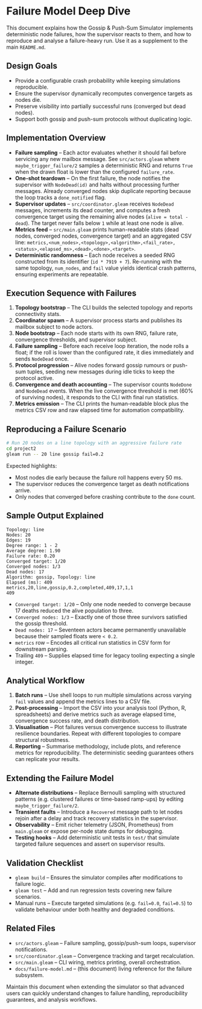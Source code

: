 # Failure Model Deep Dive

This document explains how the Gossip & Push-Sum Simulator implements deterministic node failures, how the supervisor reacts to them, and how to reproduce and analyse a failure-heavy run. Use it as a supplement to the main `README.md`.

## Design Goals
- Provide a configurable crash probability while keeping simulations reproducible.
- Ensure the supervisor dynamically recomputes convergence targets as nodes die.
- Preserve visibility into partially successful runs (converged but dead nodes).
- Support both gossip and push-sum protocols without duplicating logic.

## Implementation Overview
- **Failure sampling** – Each actor evaluates whether it should fail before servicing any new mailbox message. See `src/actors.gleam` where `maybe_trigger_failure/2` samples a deterministic RNG and returns `True` when the drawn float is lower than the configured `failure_rate`.
- **One-shot teardown** – On the first failure, the node notifies the supervisor with `NodeDead(id)` and halts without processing further messages. Already converged nodes skip duplicate reporting because the loop tracks a `done_notified` flag.
- **Supervisor updates** – `src/coordinator.gleam` receives `NodeDead` messages, increments its dead counter, and computes a fresh convergence target using the remaining alive nodes (`alive = total - dead`). The target never falls below `1` while at least one node is alive.
- **Metrics feed** – `src/main.gleam` prints human-readable stats (dead nodes, converged nodes, convergence target) and an aggregated CSV line: `metrics,<num_nodes>,<topology>,<algorithm>,<fail_rate>,<status>,<elapsed_ms>,<dead>,<done>,<target>`.
- **Deterministic randomness** – Each node receives a seeded RNG constructed from its identifier (`id * 7919 + 7`). Re-running with the same topology, `num_nodes`, and `fail` value yields identical crash patterns, ensuring experiments are repeatable.

## Execution Sequence with Failures
1. **Topology bootstrap** – The CLI builds the selected topology and reports connectivity stats.
2. **Coordinator spawn** – A supervisor process starts and publishes its mailbox subject to node actors.
3. **Node bootstrap** – Each node starts with its own RNG, failure rate, convergence thresholds, and supervisor subject.
4. **Failure sampling** – Before each receive loop iteration, the node rolls a float; if the roll is lower than the configured rate, it dies immediately and sends `NodeDead` once.
5. **Protocol progression** – Alive nodes forward gossip rumours or push-sum tuples, seeding new messages during idle ticks to keep the protocol active.
6. **Convergence and death accounting** – The supervisor counts `NodeDone` and `NodeDead` events. When the live convergence threshold is met (60% of surviving nodes), it responds to the CLI with final run statistics.
7. **Metrics emission** – The CLI prints the human-readable block plus the metrics CSV row and raw elapsed time for automation compatibility.

## Reproducing a Failure Scenario
```bash
# Run 20 nodes on a line topology with an aggressive failure rate
cd project2
gleam run -- 20 line gossip fail=0.2
```
Expected highlights:
- Most nodes die early because the failure roll happens every 50 ms.
- The supervisor reduces the convergence target as death notifications arrive.
- Only nodes that converged before crashing contribute to the `done` count.

## Sample Output Explained
```
Topology: line
Nodes: 20
Edges: 19
Degree range: 1 - 2
Average degree: 1.90
Failure rate: 0.20
Converged target: 1/20
Converged nodes: 1/3
Dead nodes: 17
Algorithm: gossip, Topology: line
Elapsed (ms): 409
metrics,20,line,gossip,0.2,completed,409,17,1,1
409
```
- `Converged target: 1/20` – Only one node needed to converge because 17 deaths reduced the alive population to three.
- `Converged nodes: 1/3` – Exactly one of those three survivors satisfied the gossip threshold.
- `Dead nodes: 17` – Seventeen actors became permanently unavailable because their sampled floats were `< 0.2`.
- `metrics` row – Encodes all critical run statistics in CSV form for downstream parsing.
- Trailing `409` – Supplies elapsed time for legacy tooling expecting a single integer.

## Analytical Workflow
1. **Batch runs** – Use shell loops to run multiple simulations across varying `fail` values and append the metrics lines to a CSV file.
2. **Post-processing** – Import the CSV into your analysis tool (Python, R, spreadsheets) and derive metrics such as average elapsed time, convergence success rate, and death distribution.
3. **Visualisation** – Plot failures versus convergence success to illustrate resilience boundaries. Repeat with different topologies to compare structural robustness.
4. **Reporting** – Summarise methodology, include plots, and reference metrics for reproducibility. The deterministic seeding guarantees others can replicate your results.

## Extending the Failure Model
- **Alternate distributions** – Replace Bernoulli sampling with structured patterns (e.g. clustered failures or time-based ramp-ups) by editing `maybe_trigger_failure/2`.
- **Transient faults** – Introduce a `Recovered` message path to let nodes rejoin after a delay and track recovery statistics in the supervisor.
- **Observability** – Emit richer telemetry (JSON, Prometheus) from `main.gleam` or expose per-node state dumps for debugging.
- **Testing hooks** – Add deterministic unit tests in `test/` that simulate targeted failure sequences and assert on supervisor results.

## Validation Checklist
- `gleam build` – Ensures the simulator compiles after modifications to failure logic.
- `gleam test` – Add and run regression tests covering new failure scenarios.
- Manual runs – Execute targeted simulations (e.g. `fail=0.0`, `fail=0.5`) to validate behaviour under both healthy and degraded conditions.

## Related Files
- `src/actors.gleam` – Failure sampling, gossip/push-sum loops, supervisor notifications.
- `src/coordinator.gleam` – Convergence tracking and target recalculation.
- `src/main.gleam` – CLI wiring, metrics printing, overall orchestration.
- `docs/failure-model.md` – (this document) living reference for the failure subsystem.

Maintain this document when extending the simulator so that advanced users can quickly understand changes to failure handling, reproducibility guarantees, and analysis workflows.
